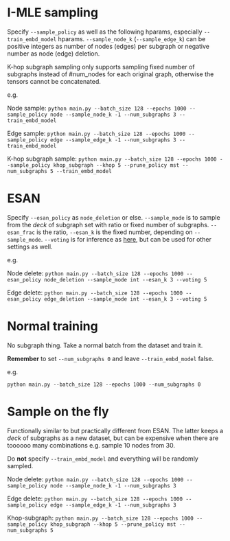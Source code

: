 # I-MLE sampling
Specify `--sample_policy` as well as the following hparams, especially `--train_embd_model` hparams. `--sample_node_k` (`--sample_edge_k`) can be positive integers as number of nodes (edges) per subgraph or negative number as node (edge) deletion. 

K-hop subgraph sampling only supports sampling fixed number of subgraphs instead of #num_nodes for each original graph, otherwise the tensors cannot be concatenated. 

e.g.

Node sample: `python main.py --batch_size 128 --epochs 1000 --sample_policy node --sample_node_k -1 --num_subgraphs 3 --train_embd_model`

Edge sample: `python main.py --batch_size 128 --epochs 1000 --sample_policy edge --sample_edge_k -1 --num_subgraphs 3 --train_embd_model`

K-hop subgraph sample: `python main.py --batch_size 128 --epochs 1000 --sample_policy khop_subgraph --khop 5 --prune_policy mst --num_subgraphs 5 --train_embd_model`

# ESAN
Specify `--esan_policy` as `node_deletion` or else. `--sample_mode` is to sample from the _deck_ of subgraph set with ratio or fixed number of subgraphs. `--esan_frac` is the ratio, `--esan_k` is the fixed number, depending on `--sample_mode`. `--voting` is for inference as [here](https://github.com/beabevi/ESAN/blob/98b6c346e8bca77db1597f88bac78178871e652c/main.py#L121), but can be used for other settings as well. 

e.g. 

Node delete: `python main.py --batch_size 128 --epochs 1000 --esan_policy node_deletion --sample_mode int --esan_k 3 --voting 5`

Edge delete: `python main.py --batch_size 128 --epochs 1000 --esan_policy edge_deletion --sample_mode int --esan_k 3 --voting 5`

# Normal training

No subgraph thing. Take a normal batch from the dataset and train it. 

__Remember__ to set `--num_subgraphs 0` and leave `--train_embd_model` false.

e.g.

`python main.py --batch_size 128 --epochs 1000 --num_subgraphs 0`

# Sample on the fly

Functionally similar to but practically different from ESAN. The latter keeps a _deck_ of subgraphs as a new dataset, but can be expensive when there are toooooo many combinations e.g. sample 10 nodes from 30.

Do __not__ specify `--train_embd_model` and everything will be randomly sampled.  

Node delete: `python main.py --batch_size 128 --epochs 1000 --sample_policy node --sample_node_k -1 --num_subgraphs 3`

Edge delete: `python main.py --batch_size 128 --epochs 1000 --sample_policy edge --sample_edge_k -1 --num_subgraphs 3`

Khop-subgraph: `python main.py --batch_size 128 --epochs 1000 --sample_policy khop_subgraph --khop 5 --prune_policy mst --num_subgraphs 5`